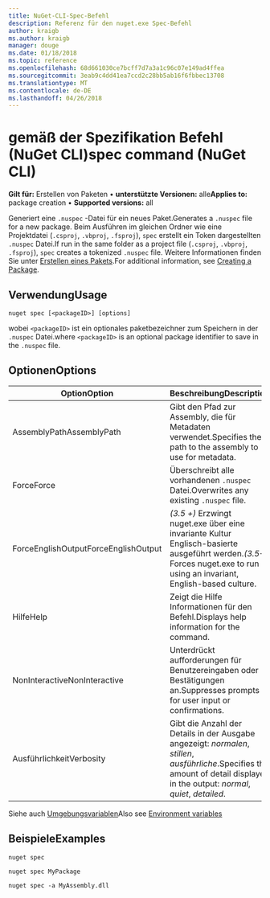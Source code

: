 ```yaml
---
title: NuGet-CLI-Spec-Befehl
description: Referenz für den nuget.exe Spec-Befehl
author: kraigb
ms.author: kraigb
manager: douge
ms.date: 01/18/2018
ms.topic: reference
ms.openlocfilehash: 68d661030ce7bcff7d7a3a1c96c07e149ad4ffea
ms.sourcegitcommit: 3eab9c4dd41ea7ccd2c28bb5ab16f6fbbec13708
ms.translationtype: MT
ms.contentlocale: de-DE
ms.lasthandoff: 04/26/2018
---
```

# <a name="spec-command-nuget-cli"></a><span data-ttu-id="8bf49-103">gemäß der Spezifikation Befehl (NuGet CLI)</span><span class="sxs-lookup"><span data-stu-id="8bf49-103">spec command (NuGet CLI)</span></span>

<span data-ttu-id="8bf49-104">**Gilt für:** Erstellen von Paketen &bullet; **unterstützte Versionen:** alle</span><span class="sxs-lookup"><span data-stu-id="8bf49-104">**Applies to:** package creation &bullet; **Supported versions:** all</span></span>

<span data-ttu-id="8bf49-105">Generiert eine `.nuspec` -Datei für ein neues Paket.</span><span class="sxs-lookup"><span data-stu-id="8bf49-105">Generates a `.nuspec` file for a new package.</span></span> <span data-ttu-id="8bf49-106">Beim Ausführen im gleichen Ordner wie eine Projektdatei (`.csproj`, `.vbproj`, `.fsproj`), `spec` erstellt ein Token dargestellten `.nuspec` Datei.</span><span class="sxs-lookup"><span data-stu-id="8bf49-106">If run in the same folder as a project file (`.csproj`, `.vbproj`, `.fsproj`), `spec` creates a tokenized `.nuspec` file.</span></span> <span data-ttu-id="8bf49-107">Weitere Informationen finden Sie unter [Erstellen eines Pakets](../create-packages/creating-a-package.md).</span><span class="sxs-lookup"><span data-stu-id="8bf49-107">For additional information, see [Creating a Package](../create-packages/creating-a-package.md).</span></span>

## <a name="usage"></a><span data-ttu-id="8bf49-108">Verwendung</span><span class="sxs-lookup"><span data-stu-id="8bf49-108">Usage</span></span>

```cli
nuget spec [<packageID>] [options]
```

<span data-ttu-id="8bf49-109">wobei `<packageID>` ist ein optionales paketbezeichner zum Speichern in der `.nuspec` Datei.</span><span class="sxs-lookup"><span data-stu-id="8bf49-109">where `<packageID>` is an optional package identifier to save in the `.nuspec` file.</span></span>

## <a name="options"></a><span data-ttu-id="8bf49-110">Optionen</span><span class="sxs-lookup"><span data-stu-id="8bf49-110">Options</span></span>

| <span data-ttu-id="8bf49-111">Option</span><span class="sxs-lookup"><span data-stu-id="8bf49-111">Option</span></span> | <span data-ttu-id="8bf49-112">Beschreibung</span><span class="sxs-lookup"><span data-stu-id="8bf49-112">Description</span></span> |
| --- | --- |
| <span data-ttu-id="8bf49-113">AssemblyPath</span><span class="sxs-lookup"><span data-stu-id="8bf49-113">AssemblyPath</span></span> | <span data-ttu-id="8bf49-114">Gibt den Pfad zur Assembly, die für Metadaten verwendet.</span><span class="sxs-lookup"><span data-stu-id="8bf49-114">Specifies the path to the assembly to use for metadata.</span></span> |
| <span data-ttu-id="8bf49-115">Force</span><span class="sxs-lookup"><span data-stu-id="8bf49-115">Force</span></span> | <span data-ttu-id="8bf49-116">Überschreibt alle vorhandenen `.nuspec` Datei.</span><span class="sxs-lookup"><span data-stu-id="8bf49-116">Overwrites any existing `.nuspec` file.</span></span> |
| <span data-ttu-id="8bf49-117">ForceEnglishOutput</span><span class="sxs-lookup"><span data-stu-id="8bf49-117">ForceEnglishOutput</span></span> | <span data-ttu-id="8bf49-118">*(3.5 +)*  Erzwingt nuget.exe über eine invariante Kultur Englisch-basierte ausgeführt werden.</span><span class="sxs-lookup"><span data-stu-id="8bf49-118">*(3.5+)* Forces nuget.exe to run using an invariant, English-based culture.</span></span> |
| <span data-ttu-id="8bf49-119">Hilfe</span><span class="sxs-lookup"><span data-stu-id="8bf49-119">Help</span></span> | <span data-ttu-id="8bf49-120">Zeigt die Hilfe Informationen für den Befehl.</span><span class="sxs-lookup"><span data-stu-id="8bf49-120">Displays help information for the command.</span></span> |
| <span data-ttu-id="8bf49-121">NonInteractive</span><span class="sxs-lookup"><span data-stu-id="8bf49-121">NonInteractive</span></span> | <span data-ttu-id="8bf49-122">Unterdrückt aufforderungen für Benutzereingaben oder Bestätigungen an.</span><span class="sxs-lookup"><span data-stu-id="8bf49-122">Suppresses prompts for user input or confirmations.</span></span> |
| <span data-ttu-id="8bf49-123">Ausführlichkeit</span><span class="sxs-lookup"><span data-stu-id="8bf49-123">Verbosity</span></span> | <span data-ttu-id="8bf49-124">Gibt die Anzahl der Details in der Ausgabe angezeigt: *normalen*, *stillen*, *ausführliche*.</span><span class="sxs-lookup"><span data-stu-id="8bf49-124">Specifies the amount of detail displayed in the output: *normal*, *quiet*, *detailed*.</span></span> |

<span data-ttu-id="8bf49-125">Siehe auch [Umgebungsvariablen](cli-ref-environment-variables.md)</span><span class="sxs-lookup"><span data-stu-id="8bf49-125">Also see [Environment variables](cli-ref-environment-variables.md)</span></span>

## <a name="examples"></a><span data-ttu-id="8bf49-126">Beispiele</span><span class="sxs-lookup"><span data-stu-id="8bf49-126">Examples</span></span>

```cli
nuget spec

nuget spec MyPackage

nuget spec -a MyAssembly.dll
```
